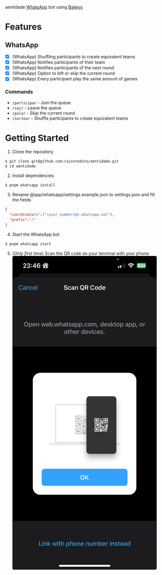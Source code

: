 aentidade [WhatsApp](https://whatsapp.com/) bot using [Baileys](https://github.com/WhiskeySockets/Baileys)

# Features

## WhatsApp

- [x] (WhatsApp) Shuffling participants to create equivalent teams
- [x] (WhatsApp) Notifies participants of their team
- [x] (WhatsApp) Notifies participants of the next round
- [x] (WhatsApp) Option to left or skip the current round
- [x] (WhatsApp) Every participant play the same amount of games

### Commands

- `/participar` - Join the queue
- `/sair` - Leave the queue
- `/pular` - Skip the current round
- `/sortear` - Shuffle participants to create equivalent teams

# Getting Started

1. Clone the repository
```bash
$ git clone git@github.com:caiostoduto/aentidade.git
$ cd aentidade
```

2. Install dependencies
```bash
$ pnpm whatsapp install
```

3. Rename @app/whatsapp/settings.example.json to settings.json and fill the fields
```JSON
{
  "coordinators":["<your_number>@s.whatsapp.net"],
  "prefix":"/"
}
```

4. Start the WhatsApp bot
```bash
$ pnpm whatsapp start
```

5. (*Only first time*) Scan the QR code on your terminal with your phone
![Image from WhatsApp app 'Scan QR Code'](https://github.com/caiostoduto/aentidade/blob/main/@app/whatsapp/docs/images/scanning_qrcode.jpeg)
